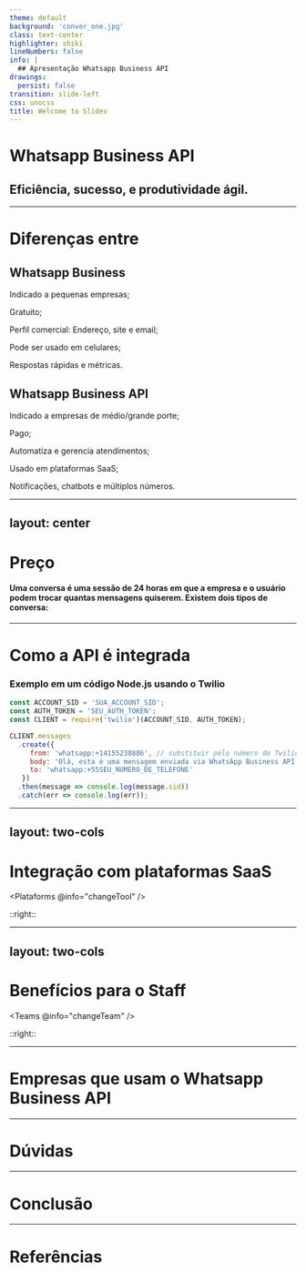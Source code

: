 ```yaml
---
theme: default
background: 'conver_one.jpg'
class: text-center
highlighter: shiki
lineNumbers: false
info: |
  ## Apresentação Whatsapp Business API
drawings:
  persist: false
transition: slide-left
css: unocss
title: Welcome to Slidev
---
```


# Whatsapp Business API

## Eficiência, sucesso, e produtividade ágil.

<!-- Slide introdutório -->

---

# Diferenças entre

<div class="flex pt-2">

  <div class="flex flex-col items-center w-100 text-center">
    <h2>Whatsapp Business</h2>
    <div class="flex flex-col pt-2 gap-0 max-w-60">
      <p>Indicado a pequenas empresas;</p>
      <p>Gratuito;</p>
      <p>Perfil comercial: Endereço, site e email;</p>
      <p>Pode ser usado em celulares;</p>
      <p>Respostas rápidas e métricas.</p>
    </div>
  </div>

  <div class="flex flex-col items-center w-100 text-center">
    <h2>Whatsapp Business API</h2>
    <div class="flex flex-col pt-2 gap-0 max-w-60">
      <p>Indicado a empresas de médio/grande porte;</p>
      <p>Pago;</p>
      <p>Automatiza e gerencia atendimentos;</p>
      <p>Usado em plataformas SaaS;</p>
      <p>Notificações, chatbots e múltiplos números.</p>
    </div>
  </div>

</div>

---
layout: center
---

# Preço
#### Uma conversa é uma sessão de 24 horas em que a empresa e o usuário podem trocar quantas mensagens quiserem. Existem dois tipos de conversa:

<Counter :value="0.0293" message="Conversas iniciadas pelo usuário" />
<Counter :value="0.2615" message="Conversas iniciadas pela empresa" />

---

# Como a API é integrada
### Exemplo em um código Node.js usando o Twilio

```js {all|1|2|3|5-12|all}
const ACCOUNT_SID = 'SUA_ACCOUNT_SID';
const AUTH_TOKEN = 'SEU_AUTH_TOKEN';
const CLIENT = require('twilio')(ACCOUNT_SID, AUTH_TOKEN);

CLIENT.messages
  .create({
     from: 'whatsapp:+14155238886', // substituir pelo número do Twilio WhatsApp Sandbox
     body: 'Olá, esta é uma mensagem enviada via WhatsApp Business API!',
     to: 'whatsapp:+55SEU_NUMERO_DE_TELEFONE'
   })
  .then(message => console.log(message.sid))
  .catch(err => console.log(err));
```

---
layout: two-cols
---

# Integração com plataformas SaaS

<script setup lang="ts">
  import { ref } from 'vue';
  
  const TOOL = ref('')

  function changeTool(value) {
    TOOL.value = value
  }
</script>

<Plataforms @info="changeTool" />

::right::

<Benefits :info="TOOL" />

<!-- animações -->

---
layout: two-cols
---

# Benefícios para o Staff

<script setup lang="ts">
  import { ref } from 'vue';
  
  const TEAM = ref('')

  function changeTeam(value) {
    TEAM.value = value
  }
</script>

<Teams @info="changeTeam" />

::right::

<Benefits :info="TEAM" />

---

# Empresas que usam o Whatsapp Business API

---

# Dúvidas

---

# Conclusão

---

# Referências